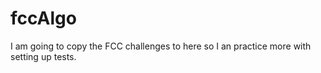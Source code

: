# fccAlgo

I am going to copy the FCC challenges to here so I an practice more with setting up tests.
